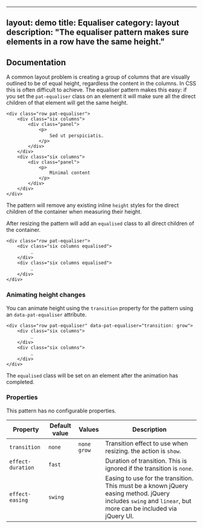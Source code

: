 
---
layout: demo
title: Equaliser
category: layout
description: "The equaliser pattern makes sure elements in a row have the same height."
---

## Documentation

A common layout problem is creating a group of columns that are visually
outlined to be of equal height, regardless the content in the columns. In CSS
this is often difficult to achieve. The equaliser pattern makes this easy:
if you set the ``pat-equaliser`` class on an element it will make sure all
the direct children of that element will get the same height.

    <div class="row pat-equaliser">
        <div class="six columns">
            <div class="panel">
                <p>
                    Sed ut perspiciatis‥
                </p>
            </div>
        </div>
        <div class="six columns">
            <div class="panel">
                <p>
                    Minimal content
                </p>
            </div>
        </div>
    </div>


The pattern will remove any existing inline ``height`` styles for the direct
children of the container when measuring their height.

After resizing the pattern will add an ``equalised`` class to all direct
children of the container.

    <div class="row pat-equaliser">
        <div class="six columns equalised">
             ‥
        </div>
        <div class="six columns equalised">
             ‥
        </div>
    </div>


### Animating height changes

You can animate height using the `transition` property for the pattern using
an `data-pat-equaliser` attribute.

    <div class="row pat-equaliser" data-pat-equaliser="transition: grow">
        <div class="six columns">
             ‥
        </div>
        <div class="six columns">
             ‥
        </div>
    </div>

The `equalised` class will be set on an element after the animation has
completed.


### Properties

This pattern has no configurable properties.

| Property | Default value | Values   | Description |
| -------- | ------------- | -------- | ----------- |
| `transition` | `none` | `none` `grow` | Transition effect to use when resizing.  the action is `show`. |
| `effect-duration` | `fast` | | Duration of transition. This is ignored if the transition is `none`. |
| `effect-easing`  | `swing` | | Easing to use for the transition. This must be a known jQuery easing method. jQuery includes `swing` and `linear`, but more can be included via jQuery UI. |
